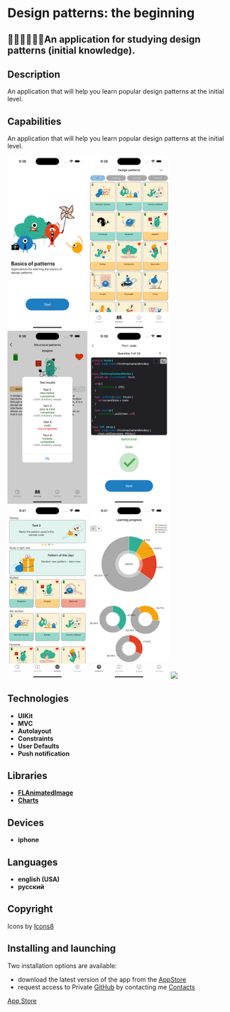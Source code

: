 # Design patterns: the beginning

## 👩🏻‍🎓👨🏾‍🎓An application for studying design patterns (initial knowledge). 

## Description
 <p> An application that will help you learn popular design patterns at the initial level. </p>


## Capabilities
<p> An application that will help you learn popular design patterns at the initial level. </p>

<p>
 <img style="width: 180px;" src="https://github.com/NovikovaOlga/novikovaolga/blob/main/App_appstore/Patterns/images_patterns/screen1.png">
 <img style="width: 180px;" src="https://github.com/NovikovaOlga/novikovaolga/blob/main/App_appstore/Patterns/images_patterns/screen2.png">
 <img style="width: 180px;" src="https://github.com/NovikovaOlga/novikovaolga/blob/main/App_appstore/Patterns/images_patterns/screen3.png">
 <img style="width: 180px;" src="https://github.com/NovikovaOlga/novikovaolga/blob/main/App_appstore/Patterns/images_patterns/screen4.png">
 <img style="width: 180px;" src="https://github.com/NovikovaOlga/novikovaolga/blob/main/App_appstore/Patterns/images_patterns/screen5.png">
 <img style="width: 180px;" src="https://github.com/NovikovaOlga/novikovaolga/blob/main/App_appstore/Patterns/images_patterns/screen6.png">
 <img style="width: 180px;" src="https://github.com/NovikovaOlga/novikovaolga/blob/main/App_appstore/Patterns/images_patterns/screen7.png">
 <p>

## Technologies
 - **UIKit**
 - **MVC** 
 - **Autolayout**
 - **Constraints**
 - **User Defaults**
 - **Push notification**

## Libraries
 - **[FLAnimatedImage](https://github.com/Flipboard/FLAnimatedImage)**
 - **[Charts](https://github.com/danielgindi/Charts)**
  
## Devices
 - **iphone**

## Languages 
 - **english (USA)**
 - **русский** 

## Сopyright
 <td>Icons by <a href="https://icons8.ru">Icons8</a></td> 
  
## Installing and launching

Two installation options are available:
- download the latest version of the app from the [AppStore](https://apps.apple.com/us/app/design-patterns-the-beginning/id6445992650)
- request access to Private [GitHub](https://github.com/NovikovaOlga/Patterns_AppStore) by contacting me [Contacts](#Сontacts)
  
<a href="https://apps.apple.com/us/app/design-patterns-the-beginning/id6445992650"> App Store </a>
